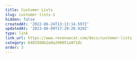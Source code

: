 ```yaml
---
title: Customer Lists
slug: customer-lists-1
hidden: false
createdAt: '2022-06-24T13:13:14.597Z'
updatedAt: '2023-06-09T17:29:28.928Z'
type: link
link_url: https://www.revenuecat.com/docs/customer-lists
category: 6483560b2e0a290051a971dc
order: 3
---
```


